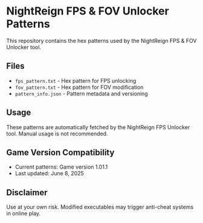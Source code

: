 # NightReign FPS & FOV Unlocker Patterns

This repository contains the hex patterns used by the NightReign FPS & FOV Unlocker tool.

## Files

- `fps_pattern.txt` - Hex pattern for FPS unlocking
- `fov_pattern.txt` - Hex pattern for FOV modification
- `pattern_info.json` - Pattern metadata and versioning

## Usage

These patterns are automatically fetched by the NightReign FPS Unlocker tool. Manual usage is not recommended.

## Game Version Compatibility

- Current patterns: Game version 1.01.1
- Last updated: June 8, 2025

## Disclaimer

Use at your own risk. Modified executables may trigger anti-cheat systems in online play.
